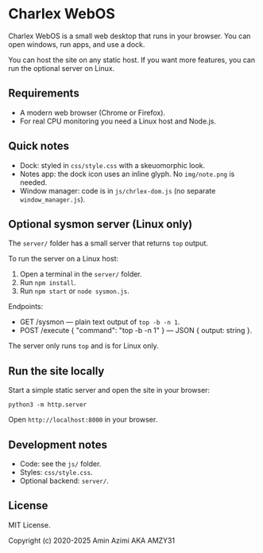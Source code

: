 
# Charlex WebOS

Charlex WebOS is a small web desktop that runs in your browser. You can open windows, run apps, and use a dock.

You can host the site on any static host. If you want more features, you can run the optional server on Linux.

## Requirements

- A modern web browser (Chrome or Firefox).
- For real CPU monitoring you need a Linux host and Node.js.

## Quick notes

- Dock: styled in `css/style.css` with a skeuomorphic look.
- Notes app: the dock icon uses an inline glyph. No `img/note.png` is needed.
- Window manager: code is in `js/chrlex-dom.js` (no separate `window_manager.js`).

## Optional sysmon server (Linux only)

The `server/` folder has a small server that returns `top` output.

To run the server on a Linux host:

1. Open a terminal in the `server/` folder.
2. Run `npm install`.
3. Run `npm start` or `node sysmon.js`.

Endpoints:

- GET /sysmon — plain text output of `top -b -n 1`.
- POST /execute { "command": "top -b -n 1" } — JSON { output: string }.

The server only runs `top` and is for Linux only.

## Run the site locally

Start a simple static server and open the site in your browser:

```
python3 -m http.server
```

Open `http://localhost:8000` in your browser.

## Development notes

- Code: see the `js/` folder.
- Styles: `css/style.css`.
- Optional backend: `server/`.

## License

MIT License.

Copyright (c) 2020-2025 Amin Azimi AKA AMZY31

